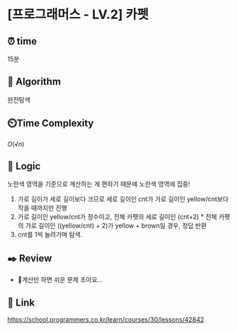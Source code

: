 # [프로그래머스 - LV.2] 카펫
 
## ⏰  **time**
15분

## :pushpin: **Algorithm**
완전탐색

## ⏲️**Time Complexity**
$O(√n)$

## :round_pushpin: **Logic**
노란색 영역을 기준으로 계산하는 게 편하기 때문에 노란색 영역에 집중!
1. 가로 길이가 세로 길이보다 크므로 세로 길이인 cnt가 가로 길이인 yellow/cnt보다 작을 때까지만 진행
2. 가로 길이인 yellow/cnt가 정수이고, 전체 카펫의 세로 길이인 (cnt+2) * 전체 카펫의 가로 길이인 ((yellow/cnt) + 2)가 yellow + brown일 경우, 정답 반환
3. cnt를 1씩 늘려가며 탐색.

## :black_nib: **Review**
- 계산만 하면 쉬운 문제 조아요...

## 📡 Link
https://school.programmers.co.kr/learn/courses/30/lessons/42842
